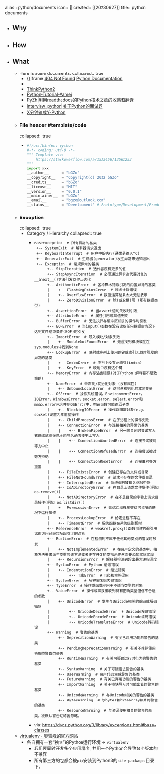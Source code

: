 alias:: python/documents
icon:: 🐍
created:: [[20230627]]
title:: python documents

- ## Why
- ## How
- ## What
  - Here is some documents:
    collapsed:: true
    - {{iframe [404 Not Found](https://docs.python.org/zh-cn}})
      [Python Documentation](https://docs.python.org)
    -
    - [ThinkPython2](https://github.com/AllenDowney/ThinkPython2)
    - [Python-Tutorial-Vamei](https://github.com/Vamei/Python-Tutorial-Vamei)
    - [PyZh|利用readthedocs的Python技术文章的收集和翻译](https://github.com/MrKiven/PyZh)
    - [interview_python|关于Python的面试题](https://github.com/taizilongxu/interview_python)
    - [X分钟速成Y-Python](https://learnxinyminutes.com/docs/zh-cn/python-cn/)
  - ### File header #template/code
    collapsed:: true
    - ```python
      #!/usr/bin/env python
      #-*- coding: utf-8 -*-
      """ Template via:
          https://stackoverflow.com/a/1523456/13561253
      """
      import xxx
      __author__      = "bGZo"
      __copyright__   = "Copyright(c) 2022 bGZo"
      __credits__     = "bGZo"
      __license__     = "MIT"
      __version__     = "0.0.1"
      __maintainer__  = "bGZo"
      __email__       = "bgzo@outlook.com"
      __status__      = "Development" # Prototype/Development/Production
      ```
  - ### Exception
    collapsed:: true
    - Category / Hierarchy
      collapsed:: true
      - ```shell
        BaseException  # 所有异常的基类
         +-- SystemExit  # 解释器请求退出
         +-- KeyboardInterrupt  # 用户中断执行(通常是输入^C)
         +-- GeneratorExit  # 生成器(generator)发生异常来通知退出
         +-- Exception  # 常规异常的基类
              +-- StopIteration  # 迭代器没有更多的值
              +-- StopAsyncIteration  # 必须通过异步迭代器对象的__anext__()方法引发以停止迭代
              +-- ArithmeticError  # 各种算术错误引发的内置异常的基类
              |    +-- FloatingPointError  # 浮点计算错误
              |    +-- OverflowError  # 数值运算结果太大无法表示
              |    +-- ZeroDivisionError  # 除(或取模)零 (所有数据类型)
              +-- AssertionError  # 当assert语句失败时引发
              +-- AttributeError  # 属性引用或赋值失败
              +-- BufferError  # 无法执行与缓冲区相关的操作时引发
              +-- EOFError  # 当input()函数在没有读取任何数据的情况下达到文件结束条件(EOF)时引发
              +-- ImportError  # 导入模块/对象失败
              |    +-- ModuleNotFoundError  # 无法找到模块或在在sys.modules中找到None
              +-- LookupError  # 映射或序列上使用的键或索引无效时引发的异常的基类
              |    +-- IndexError  # 序列中没有此索引(index)
              |    +-- KeyError  # 映射中没有这个键
              +-- MemoryError  # 内存溢出错误(对于Python 解释器不是致命的)
              +-- NameError  # 未声明/初始化对象 (没有属性)
              |    +-- UnboundLocalError  # 访问未初始化的本地变量
              +-- OSError  # 操作系统错误，EnvironmentError，IOError，WindowsError，socket.error，select.error和mmap.error已合并到OSError中，构造函数可能返回子类
              |    +-- BlockingIOError  # 操作将阻塞对象(e.g. socket)设置为非阻塞操作
              |    +-- ChildProcessError  # 在子进程上的操作失败
              |    +-- ConnectionError  # 与连接相关的异常的基类
              |    |    +-- BrokenPipeError  # 另一端关闭时尝试写入管道或试图在已关闭写入的套接字上写入
              |    |    +-- ConnectionAbortedError  # 连接尝试被对等方中止
              |    |    +-- ConnectionRefusedError  # 连接尝试被对等方拒绝
              |    |    +-- ConnectionResetError    # 连接由对等方重置
              |    +-- FileExistsError  # 创建已存在的文件或目录
              |    +-- FileNotFoundError  # 请求不存在的文件或目录
              |    +-- InterruptedError  # 系统调用被输入信号中断
              |    +-- IsADirectoryError  # 在目录上请求文件操作(例如 os.remove())
              |    +-- NotADirectoryError  # 在不是目录的事物上请求目录操作(例如 os.listdir())
              |    +-- PermissionError  # 尝试在没有足够访问权限的情况下运行操作
              |    +-- ProcessLookupError  # 给定进程不存在
              |    +-- TimeoutError  # 系统函数在系统级别超时
              +-- ReferenceError  # weakref.proxy()函数创建的弱引用试图访问已经垃圾回收了的对象
              +-- RuntimeError  # 在检测到不属于任何其他类别的错误时触发
              |    +-- NotImplementedError  # 在用户定义的基类中，抽象方法要求派生类重写该方法或者正在开发的类指示仍然需要添加实际实现
              |    +-- RecursionError  # 解释器检测到超出最大递归深度
              +-- SyntaxError  # Python 语法错误
              |    +-- IndentationError  # 缩进错误
              |         +-- TabError  # Tab和空格混用
              +-- SystemError  # 解释器发现内部错误
              +-- TypeError  # 操作或函数应用于不适当类型的对象
              +-- ValueError  # 操作或函数接收到具有正确类型但值不合适的参数
              |    +-- UnicodeError  # 发生与Unicode相关的编码或解码错误
              |         +-- UnicodeDecodeError  # Unicode解码错误
              |         +-- UnicodeEncodeError  # Unicode编码错误
              |         +-- UnicodeTranslateError  # Unicode转码错误
              +-- Warning  # 警告的基类
                   +-- DeprecationWarning  # 有关已弃用功能的警告的基类
                   +-- PendingDeprecationWarning  # 有关不推荐使用功能的警告的基类
                   +-- RuntimeWarning  # 有关可疑的运行时行为的警告的基类
                   +-- SyntaxWarning  # 关于可疑语法警告的基类
                   +-- UserWarning  # 用户代码生成警告的基类
                   +-- FutureWarning  # 有关已弃用功能的警告的基类
                   +-- ImportWarning  # 关于模块导入时可能出错的警告的基类
                   +-- UnicodeWarning  # 与Unicode相关的警告的基类
                   +-- BytesWarning  # 与bytes和bytearray相关的警告的基类
                   +-- ResourceWarning  # 与资源使用相关的警告的基类。被默认警告过滤器忽略。
        ```
      - via: https://docs.python.org/3/library/exceptions.html#base-classes
  - [virtualenv - 廖雪峰的官方网站](https://www.liaoxuefeng.com/wiki/1016959663602400/1019273143120480)
    - 各自拥有一套“独立”的Python运行环境 => `virtualenv`
      - 我们要同时开发多个应用程序, 共用一个Python会导致各个版本的不兼容
      - 所有第三方的包都会被`pip`安装到Python3的`site-packages`目录下。